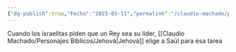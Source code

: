 ```yaml
---
{"dg-publish":true,"Fecha":"2025-03-11","permalink":"/claudio-machado/personajes-biblicos/saul/","dgPassFrontmatter":true}
---
```


Cuando los israelitas piden que un Rey sea su líder, [[Claudio Machado/Personajes Bíblicos/Jehová\|Jehová]]  elige a Saúl para ésa tarea 